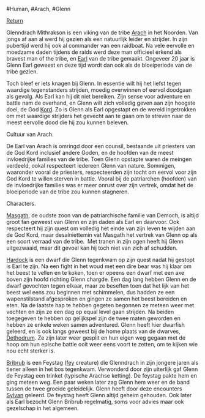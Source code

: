 #Human, #Arach, #Glenn

[ Return](Player%20Characters%20)



Glenndrach Mithrakson is een viking van de tribe [Arach](Fa'eldar/Arach.md) in het Noorden. Van jongs af aan al werd hij gezien als een natuurlijk leider en strijder. In zijn pubertijd werd hij ook al commander van een raidboat. Na vele eervolle en moedzame daden tijdens de raids werd deze man officieel erkend als bravest man of the tribe, en [Earl](World%20&%20Information/All%20Things/Earl.md) van de tribe gemaakt. Ongeveer 20 jaar is Glenn Earl geweest en deze tijd wordt dan ook als de bloeiperiode van de tribe gezien.

Toch bleef er iets knagen bij Glenn. In essentie wilt hij het liefst tegen waardige tegenstanders strijden, moedig overwinnen of eervol doodgaan als gevolg. Als Earl kan hij dit niet bereiken. Zijn sense voor adventure en battle nam de overhand, en Glenn wilt zich volledig geven aan zijn hoogste doel, de God [Kord](World%20&%20Information/Deities/Kord,%20the%20Stormlord.md). Zo is Glenn als Earl opgestapt en de wereld ingetrokken om met waardige strijders het gevecht aan te gaan om te streven naar de meest eervolle dood die hij zou kunnen beleven.

Cultuur van Arach.

De Earl van Arach is omringd door een counsil, bestaande uit priesters van de God Kord inclusief andere Goden, en de hoofden van de meest invloedrijke families van de tribe. Toen Glenn opstapte waren de meingen verdeeld, ookal respecteert iedereen Glenn van nature. Sommigen, waaronder vooral de priesters, respecteerden zijn tocht om eervol voor zijn God Kord te willen sterven in battle. Vooral bij de patriarchen (hoofden) van de invloedrijke families was er meer onrust over zijn vertrek, omdat het de bloeiperiode van de tribe zou kunnen stagneren.

Characters.

[Masgath](NPCS/PC%20Bonds/Glenndrach/Masgath.md), de oudste zoon van de patriarchische familie van Democh, is altijd groot fan geweest van Glenn en zijn daden als Earl en daarvoor. Ook respecteert hij zijn quest om volledig het einde van zijn leven te wijden aan de God Kord, maar desalniettemin vat Masgath het vertrek van Glenn op als een soort verraad van de tribe.  Met tranen in zijn ogen heeft hij Glenn uitgezwaaid, maar dit gevoel kan hij toch niet van zich af schudden.

[Hardock](NPCS/PC%20Bonds/Glenndrach/Hardock.md) is een dwarf die Glenn tegenkwam op zijn quest nadat hij gestopt is Earl te zijn. Na een fight in het woud met een dire bear was hij klaar om het beest te vellen en te koken, toen er opeens een dwarf met een axe boven zijn hoofd richting Glenn chargde. Een dag lang hebben Glenn en de dwarf gevochten tegen elkaar, maar ze beseften toen dat het lijk van het beest wel eens zou beginnen met schimmelen, dus hadden ze een wapenstilstand afgesproken en gingen ze samen het beest bereiden en eten. Na de laatste hap te hebben gegeten begonnen ze meteen weer met vechten en zijn ze een dag op equal level gaan strijden. Na beiden toegegeven te hebben op gelijkspel zijn de twee maten geworden en hebben ze enkele weken samen adventured. Glenn heeft hier dwarfish geleerd, en is ook langs geweest bij de home plaats van de dwarves, [Dethodrum](Fa'eldar/Elnarith%20Confederation%20-%20Settlements/Dethodrum.md). Ze zijn later weer gesplit en hun eigen weg gegaan met de hoop om hun epische battle ooit weer eens voort te zetten, om te kijken wie nou echt sterker is.

[Bribrub](NPCS/PC%20Bonds/Glenndrach/Bribrub.md) is een Feystag ([fey](World%20&%20Information/Planes%20of%20Existence/The%20Feywild.md) creature) die Glenndrach in zijn jongere jaren als tiener alleen in het bos tegenkwam. Verwonderd door zijn uiterlijk gaf Glenn de Feystag een trinket (typische Arachse ketting). De feystag pakte hem en ging meteen weg. Een paar weken later zag Glenn hem weer en de band tussen de twee groeide geleidelijk. Glenn heeft door deze encounters [Sylvan](Sylvan) geleerd. De feystag heeft Glenn altijd geheim gehouden. Ook later als Earl bezocht Glenn Bribrub regelmatig, soms voor advies maar ook gezelschap in het algemeen.